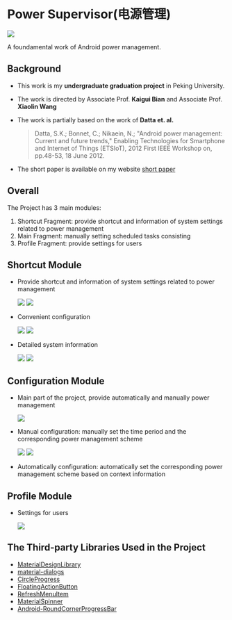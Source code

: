 # Power Supervisor(电源管理)

![](readme/header.png)

A foundamental work of Android power management.

## Background

+ This work is my **undergraduate graduation project** in Peking University.
+ The work is directed by Associate Prof. **Kaigui Bian** and Associate Prof. **Xiaolin Wang**
+ The work is partially based on the work of **Datta et. al.**

	> Datta,    S.K.;    Bonnet,    C.;    Nikaein,    N.;    "Android    power management: Current and future trends," Enabling Technologies for  Smartphone  and  Internet  of  Things  (ETSIoT),  2012  First IEEE Workshop on, pp.48-53, 18 June 2012. 

+ The short paper is available on my website [short paper]("http://gaoxiang-zhang.github.io/document/graduation.pdf")

## Overall

The Project has 3 main modules:

1. Shortcut Fragment: provide shortcut and information of system settings related to power management 
2. Main Fragment: manually setting scheduled tasks consisting 
3. Profile Fragment: provide settings for users

## Shortcut Module

* Provide shortcut and information of system settings related to power management

	![](readme/screenshot_1.png) 
	![](readme/screenshot_2.png)
	
* Convenient configuration

	![](readme/screenshot_3.png) 
	![](readme/screenshot_4.png)
	
* Detailed system information

	![](readme/screenshot_5.png) 
	![](readme/screenshot_6.png)
	
## Configuration Module

* Main part of the project, provide automatically and manually power management

	![](readme/screenshot_7.png)
	
* Manual configuration: manually set the time period and the corresponding power management scheme

	![](readme/screenshot_8.png) 
	![](readme/screenshot_9.png)
	
* Automatically configuration: automatically set the corresponding power management scheme based on context information

## Profile Module

* Settings for users

	![](readme/screenshot_10.png)
	
## The Third-party Libraries Used in the Project

* [MaterialDesignLibrary](https://github.com/navasmdc/MaterialDesignLibrary)
* [material-dialogs](https://github.com/afollestad/material-dialogs)
* [CircleProgress](https://github.com/lzyzsd/CircleProgress)
* [FloatingActionButton](https://github.com/Clans/FloatingActionButton)
* [RefreshMenuItem](https://github.com/nicolasjafelle/RefreshMenuItem)
* [MaterialSpinner](https://github.com/ganfra/MaterialSpinner)
* [Android-RoundCornerProgressBar](https://github.com/akexorcist/Android-RoundCornerProgressBar)



 






	
